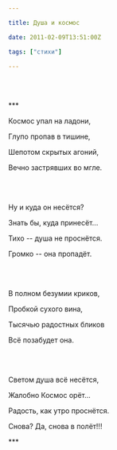 ```yaml
---

title: Душа и космос

date: 2011-02-09T13:51:00Z

tags: ["стихи"]

---
```


<br/><br/>

\*\*\*

Космос упал на ладони,

Глупо пропав в тишине,

Шепотом скрытых агоний,

Вечно застрявших во мгле.

<br/><br/>

Ну и куда он несётся?

Знать бы, куда принесёт...

Тихо -- душа не проснётся.

Громко -- она пропадёт.

<br/><br/>

В полном безумии криков,

Пробкой сухого вина,

Тысячью радостных бликов

Всё позабудет она.

<br/><br/>

Светом душа всё несётся,

Жалобно Космос орёт...

Радость, как утро проснётся.

Снова? Да, снова в полёт!!!

\*\*\*

<br/><br/>

